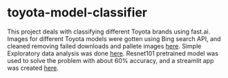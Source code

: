# toyota-model-classifier
 
This project deals with classifying different Toyota brands using fast.ai. Images for different Toyota models were gotten using Bing search API, and cleaned removing failed downloads and pallete images [here](https://github.com/alliwene/toyota-model-classifier/blob/main/gather_data.ipynb). Simple Exploratory data analysis was done [here](https://github.com/alliwene/toyota-model-classifier/blob/main/eda_toyota.ipynb). Resnet101 pretrained model was used to solve the problem with about $60\%$ accuracy, and a streamlit app was created [here](https://github.com/alliwene/toyota-model-classifier/blob/main/toyota_model_classification.ipynb). 
